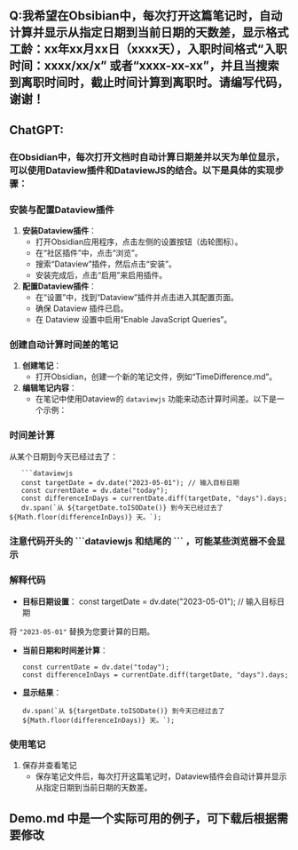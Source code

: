## Q:我希望在Obsibian中，每次打开这篇笔记时，自动计算并显示从指定日期到当前日期的天数差，显示格式 工龄：xx年xx月xx日（xxxx天），入职时间格式“入职时间：xxxx/xx/x” 或者“xxxx-xx-xx”，并且当搜索到离职时间时，截止时间计算到离职时。请编写代码，谢谢！

## ChatGPT:
### 在Obsidian中，每次打开文档时自动计算日期差并以天为单位显示，可以使用Dataview插件和DataviewJS的结合。以下是具体的实现步骤：

### 安装与配置Dataview插件

1. **安装Dataview插件**：
   - 打开Obsidian应用程序，点击左侧的设置按钮（齿轮图标）。
   - 在“社区插件”中，点击“浏览”。
   - 搜索“Dataview”插件，然后点击“安装”。
   - 安装完成后，点击“启用”来启用插件。
2. **配置Dataview插件**：
   - 在“设置”中，找到“Dataview”插件并点击进入其配置页面。
   - 确保 Dataview 插件已启。
   - 在 Dataview 设置中启用“Enable JavaScript Queries”。

### 创建自动计算时间差的笔记

1. **创建笔记**：
   - 打开Obsidian，创建一个新的笔记文件，例如“TimeDifference.md”。
2. **编辑笔记内容**：
   - 在笔记中使用Dataview的 `dataviewjs` 功能来动态计算时间差。以下是一个示例：

### 时间差计算

从某个日期到今天已经过去了：
```text
   ```dataviewjs
   const targetDate = dv.date("2023-05-01"); // 输入目标日期
   const currentDate = dv.date("today");
   const differenceInDays = currentDate.diff(targetDate, "days").days;
   dv.span(`从 ${targetDate.toISODate()} 到今天已经过去了 ${Math.floor(differenceInDays)} 天。`);
   ```

### 注意代码开头的  \```dataviewjs  和结尾的  \```  ，可能某些浏览器不会显示

### 解释代码

- **目标日期设置**：
  const targetDate = dv.date("2023-05-01"); // 输入目标日期
  

将 `"2023-05-01"` 替换为您要计算的日期。

- **当前日期和时间差计算**：

  ```
  const currentDate = dv.date("today");
  const differenceInDays = currentDate.diff(targetDate, "days").days;
  ```

- **显示结果**：

  ```
  dv.span(`从 ${targetDate.toISODate()} 到今天已经过去了 ${Math.floor(differenceInDays)} 天。`);
  ```

### 使用笔记

1. 保存并查看笔记
   - 保存笔记文件后，每次打开这篇笔记时，Dataview插件会自动计算并显示从指定日期到当前日期的天数差。
  

## Demo.md 中是一个实际可用的例子，可下载后根据需要修改
